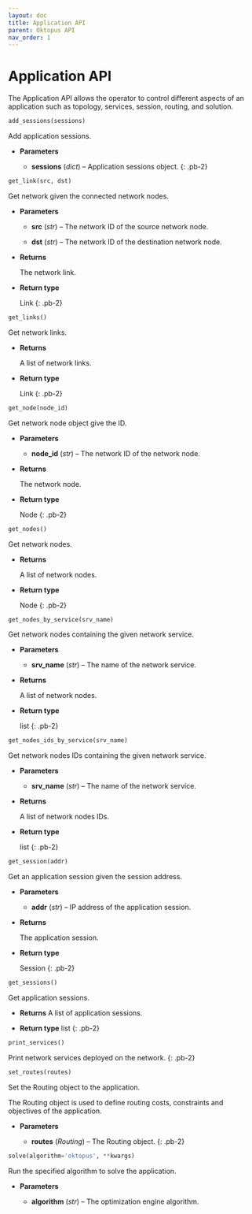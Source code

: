 ```yaml
---
layout: doc
title: Application API
parent: Oktopus API
nav_order: 1
---
```


# Application API

The Application API allows the operator to control different aspects of an application such as topology, services, session, routing, and solution.

```python
add_sessions(sessions)
```

Add application sessions. 

* **Parameters** 

    * **sessions** (*dict*) – Application sessions object. 
{: .pb-2}


```python
get_link(src, dst)
```

Get network given the connected network nodes.


* **Parameters**

    
    * **src** (*str*) – The network ID of the source network node.


    * **dst** (*str*) – The network ID of the destination network node.



* **Returns**

    The network link.



* **Return type**

    Link
{: .pb-2}

```python
get_links()
```

Get network links.


* **Returns**

    A list of network links.



* **Return type**

    Link
{: .pb-2}

```python
get_node(node_id)
```

Get network node object give the ID.


* **Parameters**

    * **node_id** (*str*) – The network ID of the network node.



* **Returns**

    The network node.



* **Return type**

    Node
{: .pb-2}

```python
get_nodes()
```

Get network nodes.


* **Returns**

    A list of network nodes.



* **Return type**

    Node
{: .pb-2}

```python
get_nodes_by_service(srv_name)
```

Get network nodes containing the given network service.


* **Parameters**

    * **srv_name** (*str*) – The name of the network service.



* **Returns**

    A list of network nodes.



* **Return type**

    list
{: .pb-2}

```python
get_nodes_ids_by_service(srv_name)
```

Get network nodes IDs containing the given network service.


* **Parameters**

    * **srv_name** (*str*) – The name of the network service.



* **Returns**

    A list of network nodes IDs.



* **Return type**

    list
{: .pb-2}

```python
get_session(addr)
```

Get an application session given the session address.


* **Parameters**

    * **addr** (*str*) – IP address of the application session.



* **Returns**

    The application session.



* **Return type**

    Session
{: .pb-2}

```python
get_sessions()
```

Get application sessions.


* **Returns**
     A list of application sessions.

* **Return type**
    list
{: .pb-2}

```python
print_services()
```

Print network services deployed on the network.
{: .pb-2}

```python
set_routes(routes)
```

Set the Routing object to the application.

The Routing object is used to define routing costs, constraints and objectives of the application.


* **Parameters**

    * **routes** (*Routing*) – The Routing object.
{: .pb-2}

```python
solve(algorithm='oktopus', **kwargs)
```

Run the specified algorithm to solve the application.


* **Parameters**

    * **algorithm** (*str*) – The optimization engine algorithm.

